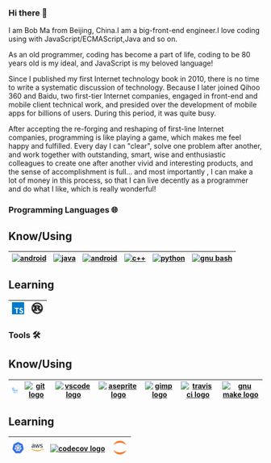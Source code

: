 ### Hi there 👋

I am Bob Ma from Beijing, China.I am a big-front-end engineer.I love coding using with JavaScript/ECMAScript,Java and so on.

As an old programmer, coding has become a part of life, coding to be 80 years old is my ideal, and JavaScript is my beloved language!

Since I published my first Internet technology book in 2010, there is no time to write a systematic discussion of technology. Because I later joined Qihoo 360 and Baidu, two first-tier Internet companies, engaged in front-end and mobile client technical work, and presided over the development of mobile apps for billions of users. During this period, it was quite busy.

After accepting the re-forging and reshaping of first-line Internet companies, programming is like playing a game, which makes me feel happy and fulfilled. Every day I can "clear", solve one problem after another, and work together with outstanding, smart, wise and enthusiastic colleagues to create one after another vivid and interesting products, and the sense of accomplishment is full... and most importantly , I can make a lot of money in this process, so that I can live decently as a programmer and do what I like, which is really wonderful!


### Programming Languages 🌐

## Know/Using

| [<img width="56" alt="android" src="https://cdn.jsdelivr.net/npm/simple-icons@v3/icons/javascript.svg" />](https://developer.mozilla.org/en-US/docs/Web/JavaScript)  | [<img width="56" alt="java" src="https://cdn.jsdelivr.net/npm/simple-icons@v3/icons/java.svg" />](https://www.java.com/)  | [<img width="56" alt="android" src="https://cdn.jsdelivr.net/npm/simple-icons@v3/icons/android.svg" />](https://www.android.com/)  |  [<img width="56" alt="c++" src="https://cdn.jsdelivr.net/npm/simple-icons@v3/icons/cplusplus.svg" />](http://www.open-std.org/jtc1/sc22/wg14/) |  [<img width="56" alt="python" src="https://cdn.jsdelivr.net/npm/simple-icons@v3/icons/python.svg" />](https://www.python.org/) | [<img width="56" alt="gnu bash" src="https://cdn.jsdelivr.net/npm/simple-icons@v3/icons/gnubash.svg" />](https://www.gnu.org/software/bash/)  |
|---|---|---|---|---|---|

## Learning

| [<img src="https://raw.githubusercontent.com/github/explore/80688e429a7d4ef2fca1e82350fe8e3517d3494d/topics/typescript/typescript.png" alt="ts logo" width="24">](https://www.typescriptlang.org/) |  [<img src="https://raw.githubusercontent.com/github/explore/80688e429a7d4ef2fca1e82350fe8e3517d3494d/topics/rust/rust.png" alt="rust logo" width="24">](https://www.rust-lang.org/)|
|---|---|

### Tools 🛠️

## Know/Using

| [<img src="https://raw.githubusercontent.com/Delta456/Delta456/master/img/actions.png" alt="actions logo" width="24">](https://github.com/features/actions) | [<img src="https://raw.githubusercontent.com/Delta456/Delta456/master/img/git.png" alt="git logo" width="24">](https://git-scm.com/) | [<img src="https://raw.githubusercontent.com/Delta456/Delta456/master/img/vscode.png" alt="vscode logo" width="24">](https://code.visualstudio.com/) | [<img src="https://raw.githubusercontent.com/Delta456/Delta456/master/img/aseprite.png" alt="aseprite logo" width="24">](https://www.aseprite.org/) | [<img src="https://raw.githubusercontent.com/Delta456/Delta456/master/img/gimp.png" alt="gimp logo" width="24">](https://www.gimp.org/)  |  [<img src="https://raw.githubusercontent.com/Delta456/Delta456/master/img/travis_ci.png" alt="travis ci logo" width="24">](https://travis-ci.org/) | [<img src="https://raw.githubusercontent.com/Delta456/Delta456/master/img/gnu_make.png" alt="gnu make logo" width="24">](https://www.gnu.org/software/make/manual/make.html)
|---|---|---|---|---|---|---|

## Learning

[<img src="https://raw.githubusercontent.com/github/explore/80688e429a7d4ef2fca1e82350fe8e3517d3494d/topics/kubernetes/kubernetes.png" alt="kubernetes logo" width="24">](https://kubernetes.io/) | [<img src="https://raw.githubusercontent.com/Delta456/Delta456/master/img/aws.png" alt="aws logo" width="24">](https://aws.amazon.com/) | [<img src="https://raw.githubusercontent.com/Delta456/Delta456/master/img/codecov.png" alt="codecov logo" width="24">](https://codecov.io/)| [<img src="https://raw.githubusercontent.com/Delta456/Delta456/master/img/jupyter_notebook.png" alt="jupyter notebook logo" width="30">](https://jupyter.org/)
|---|---|---|---|
